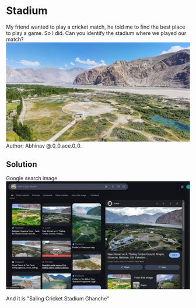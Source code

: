 # Stadium
My friend wanted to play a cricket match, he told me to find the best place to play a game. So I did. Can you identify the stadium where we played our match?
![alt text](Chall_osint.jpg)
Author: Abhinav @.0_0.ace.0_0.

## Solution 
Google search image
![alt text](image.png)

And it is "Saling Cricket Stadium Ghanche"